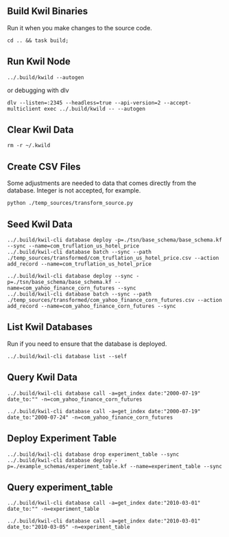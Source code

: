 ## Build Kwil Binaries
Run it when you make changes to the source code.
```shell
cd .. && task build;
```

## Run Kwil Node
```shell
../.build/kwild --autogen
```

or debugging with dlv
```shell
dlv --listen=:2345 --headless=true --api-version=2 --accept-multiclient exec ../.build/kwild -- --autogen
```

## Clear Kwil Data
```shell
rm -r ~/.kwild
```

## Create CSV Files
Some adjustments are needed to data that comes directly from the database. Integer is not accepted, for example.
```shell
python ./temp_sources/transform_source.py
```

## Seed Kwil Data
```shell
../.build/kwil-cli database deploy -p=./tsn/base_schema/base_schema.kf --sync --name=com_truflation_us_hotel_price
../.build/kwil-cli database batch --sync --path ./temp_sources/transformed/com_truflation_us_hotel_price.csv --action add_record --name=com_truflation_us_hotel_price
```

```shell
../.build/kwil-cli database deploy --sync -p=./tsn/base_schema/base_schema.kf --name=com_yahoo_finance_corn_futures --sync
../.build/kwil-cli database batch --sync --path ./temp_sources/transformed/com_yahoo_finance_corn_futures.csv --action add_record --name=com_yahoo_finance_corn_futures --sync
```

## List Kwil Databases
Run if you need to ensure that the database is deployed.
```shell
../.build/kwil-cli database list --self
```


## Query Kwil Data
```shell
../.build/kwil-cli database call -a=get_index date:"2000-07-19" date_to:"" -n=com_yahoo_finance_corn_futures
```

```shell
../.build/kwil-cli database call -a=get_index date:"2000-07-19" date_to:"2000-07-24" -n=com_yahoo_finance_corn_futures
```

## Deploy Experiment Table

```shell
../.build/kwil-cli database drop experiment_table --sync
../.build/kwil-cli database deploy -p=./example_schemas/experiment_table.kf --name=experiment_table --sync
```

## Query experiment_table

```shell
../.build/kwil-cli database call -a=get_index date:"2010-03-01" date_to:"" -n=experiment_table
```

```shell
../.build/kwil-cli database call -a=get_index date:"2010-03-01" date_to:"2010-03-05" -n=experiment_table
```
